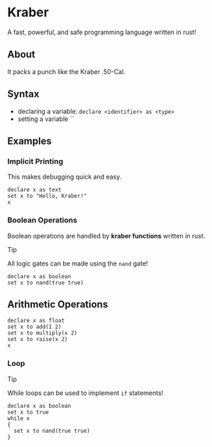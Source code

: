 # Kraber

A fast, powerful, and safe programming language written in rust!

## About

It packs a punch like the Kraber .50-Cal.

## Syntax

- declaring a variable: `declare <identifier> as <type>`
- setting a variable ``

## Examples

### Implicit Printing

This makes debugging quick and easy.

```
declare x as text
set x to "Hello, Kraber!"
x
```

### Boolean Operations

Boolean operations are handled by **kraber functions** written in rust.

> [!TIP]
> All logic gates can be made using the `nand` gate!

```
declare x as boolean
set x to nand(true true)
```

## Arithmetic Operations

```
declare x as float
set x to add(1 2)
set x to multiply(x 2)
set x to raise(x 2)
x
```

### Loop

> [!TIP]
> While loops can be used to implement `if` statements!

```
declare x as boolean
set x to true
while x
{
  set x to nand(true true)
}
```